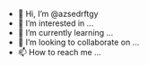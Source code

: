 - 👋 Hi, I’m @azsedrftgy
- 👀 I’m interested in ...
- 🌱 I’m currently learning ...
- 💞️ I’m looking to collaborate on ...
- 📫 How to reach me ...

<!---
azsedrftgy/azsedrftgy is a ✨ special ✨ repository because its `README.md` (this file) appears on your GitHub profile.
You can click the Preview link to take a look at your changes.
--->
